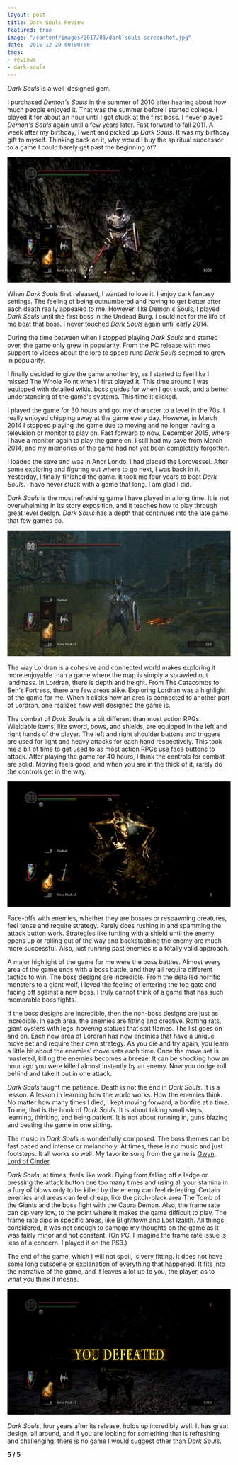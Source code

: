 ```yaml
---
layout: post
title: Dark Souls Review
featured: true
image: "/content/images/2017/03/dark-souls-screenshot.jpg"
date: '2015-12-20 00:00:00'
tags:
- reviews
- dark-souls
---
```



_Dark Souls_ is a well-designed gem.

I purchased _Demon's Souls_ in the summer of 2010 after hearing about how much people enjoyed it. That was the summer before I started college. I played it for about an hour until I got stuck at the first boss. I never played _Demon's Souls_ again until a few years later. Fast forward to fall 2011. A week after my birthday, I went and picked up _Dark Souls_. It was my birthday gift to myself. Thinking back on it, why would I buy the spiritual successor to a game I could barely get past the beginning of?

![Fat roll forever](/content/images/2017/03/vlcsnap-2015-12-11-15h11m46s161.png)

When _Dark Souls_ first released, I wanted to love it. I enjoy dark fantasy settings. The feeling of being outnumbered and having to get better after each death really appealed to me. However, like Demon's Souls, I played _Dark Souls_ until the first boss in the Undead Burg. I could not for the life of me beat that boss. I never touched _Dark Souls_ again until early 2014.

During the time between when I stopped playing _Dark Souls_ and started over, the game only grew in popularity. From the PC release with mod support to videos about the lore to speed runs _Dark Souls_ seemed to grow in popularity.

I finally decided to give the game another try, as I started to feel like I missed The Whole Point when I first played it. This time around I was equipped with detailed wikis, boss guides for when I got stuck, and a better understanding of the game's systems. This time it clicked.

I played the game for 30 hours and got my character to a level in the 70s. I really enjoyed chipping away at the game every day. However, in March 2014 I stopped playing the game due to moving and no longer having a television or monitor to play on. Fast forward to now, December 2015, where I have a monitor again to play the game on. I still had my save from March 2014, and my memories of the game had not yet been completely forgotten.

I loaded the save and was in Anor Londo. I had placed the Lordvessel. After some exploring and figuring out where to go next, I was back in it. Yesterday, I finally finished the game. It took me four years to beat _Dark Souls_. I have never stuck with a game that long. I am glad I did.

_Dark Souls_ is the most refreshing game I have played in a long time. It is not overwhelming in its story exposition, and it teaches how to play through great level design. _Dark Souls_ has a depth that continues into the late game that few games do.

![Where It All Began](/content/images/2017/03/lets-finish-dark-souls-episode-1-cover.png)

The way Lordran is a cohesive and connected world makes exploring it more enjoyable than a game where the map is simply a sprawled out landmass. In Lordran, there is depth and height. From The Catacombs to Sen's Fortress, there are few areas alike. Exploring Lordran was a highlight of the game for me. When it clicks how an area is connected to another part of Lordran, one realizes how well designed the game is.

The combat of _Dark Souls_ is a bit different than most action RPGs. Wieldable items, like sword, bows, and shields, are equipped in the left and right hands of the player. The left and right shoulder buttons and triggers are used for light and heavy attacks for each hand respectively. This took me a bit of time to get used to as most action RPGs use face buttons to attack. After playing the game for 40 hours, I think the controls for combat are solid. Moving feels good, and when you are in the thick of it, rarely do the controls get in the way.

![Hello there!](/content/images/2017/03/dark-souls-hello-there.png)

Face-offs with enemies, whether they are bosses or respawning creatures, feel tense and require strategy. Rarely does rushing in and spamming the attack button work. Strategies like turtling with a shield until the enemy opens up or rolling out of the way and backstabbing the enemy are much more successful. Also, just running past enemies is a totally valid approach.

A major highlight of the game for me were the boss battles. Almost every area of the game ends with a boss battle, and they all require different tactics to win. The boss designs are incredible. From the detailed horrific monsters to a giant wolf, I loved the feeling of entering the fog gate and facing off against a new boss. I truly cannot think of a game that has such memorable boss fights.

If the boss designs are incredible, then the non-boss designs are just as incredible. In each area, the enemies are fitting and creative. Rotting rats, giant oysters with legs, hovering statues that spit flames. The list goes on and on. Each new area of Lordran has new enemies that have a unique move set and require their own strategy. As you die and try again, you learn a little bit about the enemies' move sets each time. Once the move set is mastered, killing the enemies becomes a breeze. It can be shocking how an hour ago you were killed almost instantly by an enemy. Now you dodge roll behind and take it out in one attack.

_Dark Souls_ taught me patience. Death is not the end in _Dark Souls_. It is a lesson. A lesson in learning how the world works. How the enemies think. No matter how many times I died, I kept moving forward, a bonfire at a time. To me, that is the hook of _Dark Souls_. It is about taking small steps, learning, thinking, and being patient. It is not about running in, guns blazing and beating the game in one sitting.

The music in _Dark Souls_ is wonderfully composed. The boss themes can be fast paced and intense or melancholy. At times, there is no music and just footsteps. It all works so well. My favorite song from the game is [Gwyn, Lord of Cinder](https://www.youtube.com/watch?v=AB6sOhQan9Y).

_Dark Souls_, at times, feels like work. Dying from falling off a ledge or pressing the attack button one too many times and using all your stamina in a fury of blows only to be killed by the enemy can feel defeating. Certain enemies and areas can feel cheap, like the pitch-black area The Tomb of the Giants and the boss fight with the Capra Demon. Also, the frame rate can dip very low, to the point where it makes the game difficult to play. The frame rate dips in specific areas, like Blighttown and Lost Izalith. All things considered, it was not enough to damage my thoughts on the game as it was fairly minor and not constant. (On PC, I imagine the frame rate issue is less of a concern. I played it on the PS3.)

The end of the game, which I will not spoil, is very fitting. It does not have some long cutscene or explanation of everything that happened. It fits into the narrative of the game, and it leaves a lot up to you, the player, as to what you think it means.

![You Defeated](/content/images/2017/03/vlcsnap-2015-12-12-08h36m38s415.png)

_Dark Souls_, four years after its release, holds up incredibly well. It has great design, all around, and if you are looking for something that is refreshing and challenging, there is no game I would suggest other than _Dark Souls_.

**5 / 5**
